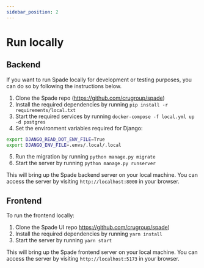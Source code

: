```yaml
---
sidebar_position: 2
---
```


# Run locally

## Backend

If you want to run Spade locally for development or testing purposes, you can do so by following the instructions below.

1. Clone the Spade repo (https://github.com/crugroup/spade)
2. Install the required dependencies by running `pip install -r requirements/local.txt`
3. Start the required services by running `docker-compose -f local.yml up -d postgres`
4. Set the environment variables required for Django:
```bash
export DJANGO_READ_DOT_ENV_FILE=True
export DJANGO_ENV_FILE=.envs/.local/.local
```
5. Run the migration by running `python manage.py migrate`
6. Start the server by running `python manage.py runserver`

This will bring up the Spade backend server on your local machine. You can access the server by visiting `http://localhost:8000` in your browser.

## Frontend

To run the frontend locally:

1. Clone the Spade UI repo https://github.com/crugroup/spade)
2. Install the required dependencies by running `yarn install`
3. Start the server by running `yarn start`

This will bring up the Spade frontend server on your local machine. You can access the server by visiting `http://localhost:5173` in your browser.
